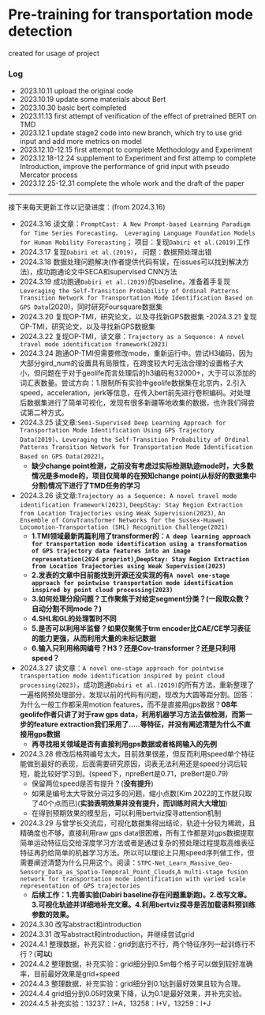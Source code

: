 # Pre-training for transportation mode detection

created for usage of project

### Log
  - 2023.10.11 upload the original code
  - 2023.10.19 update some materials about Bert
  - 2023.10.30 basic bert completed
  - 2023.11.13 first attempt of verification of the effect of pretrained BERT on TMD
  - 2023.12.1 update stage2 code into new branch, which try to use grid input and add more metrics on model
  - 2023.12.10-12.15 first attempt to complete Methodology and Experiment
  - 2023.12.18-12.24 supplement to Experiment and first attemp to complete Introduction,  improve the performance of grid input with pseudo Mercator process
  - 2023.12.25-12.31 complete the whole work and the draft of the paper
***
接下来每天更新工作以记录进度：(from 2024.3.16)
  - 2024.3.16 读文章：`PromptCast: A New Prompt-based Learning Paradigm for Time Series Forecasting， Leveraging Language Foundation Models for Human Mobility Forecasting`； 项目：复现`Dabiri et al.(2019)`工作
  - 2024.3.17 复现`Dabiri et al.(2019)`， 问题：数据预处理出错
  - 2024.3.18 数据处理问题解决(作者提供代码有误，在issues可以找到解决方法)，成功跑通论文中SECA和supervised CNN方法
  - 2024.3.19 成功跑通`Dabiri et al.(2019)`的baseline，准备着手复现`Leveraging the Self-Transition Probability of Ordinal Patterns Transition Network for Transportation Mode Identification Based on GPS Data`(2020)，同时研究Foursquare数据集
  - 2024.3.20 复现OP-TMI，研究论文，以及寻找新GPS数据集
  -2024.3.21 复现OP-TMI，研究论文，以及寻找新GPS数据集
  - 2024.3.22 复现OP-TMI，读文章：`Trajectory as a Sequence: A novel travel mode identification framework(2023)`
  - 2024.3.24 跑通OP-TMI但需要修改mode，重新运行中。尝试H3编码，因为大部分gird\_num的设置具有局限性，在跨度较大时无法合理的设置格子大小，但问题在于对于geolife而言处理后的h3编码有32000+，大于可以添加的词汇表数量。尝试方向：1.限制所有实验中geolife数据集在北京内，2.引入speed，acceleration，jerk等信息，在传入bert前先进行卷积编码。对处理后数据集进行了简单可视化，发现有很多新疆等地收集的数据，也许我们得尝试第二种方式。
  - 2024.3.25 读文章:`Semi-Supervised Deep Learning Approach for Transportation Mode Identification Using GPS Trajectory Data(2019)`、`Leveraging the Self-Transition Probability of Ordinal Patterns Transition Network for Transportation Mode Identification Based on GPS Data(2022)`。
    - **缺少change point检测，之前没有考虑过实际检测轨迹mode时，大多数情况是多mode的，项目仅简单的在预知change point(从标好的数据集中分割)情况下进行了TMD任务的学习**
  - 2024.3.26 读文章:`Trajectory as a Sequence: A novel travel mode identification framework(2023)`, `DeepStay: Stay Region Extraction from Location Trajectories using
Weak Supervision(2023)`, `An Ensemble of ConvTransformer Networks for the Sussex-Huawei Locomotion-Transportation (SHL) Recognition Challenge(2021)`
    - **1.TMI领域最新两篇利用了transformer的：`A deep learning approach for transportation mode identification using a transformation of GPS trajectory data features into an image representation(2024 preprint)`,`DeepStay: Stay Region Extraction from Location Trajectories using Weak Supervision(2023)`**
    - **2.发表的文章中目前能找到开源还没实现的有`A novel one-stage approach for pointwise transportation mode identification inspired by point cloud processing(2023)`**
    - **3.如何处理分段问题？工作聚焦于对给定segment分类？(一段取众数？自动分割不同mode？)**
    - **4.SHL和GL的处理暂时不同**
    - **5.是否可以利用半监督？如果仅聚焦于trm encoder比CAE/CE学习表征的能力更强，从而利用大量的未标记数据**
    - **6.输入只利用格网编号？H3？还是Cov-transformer？还是只利用speed？**
  - 2024.3.27 读文章：`A novel one-stage approach for pointwise transportation mode identification inspired by point cloud processing(2023)`，成功跑通`Dabiri et al.(2019)`的所有方法，重新整理了一遍格网预处理部分，发现以前的代码有问题，现改为大圆等距分割。回答：为什么一般工作都采用motion features，而不是直接用gps数据？**08年geolife作者只讲了对于raw gps data，利用机器学习方法去做检测，而第一步的feature extraction我们采用了.....等特征，并没有阐述清楚为什么不直接用gps数据**
    -  **再寻找相关领域是否有直接利用gps数据或者格网输入的先例**
  - 2024.3.28 修改后格网编号太大，目前效果很差，但反而利用speed单个特征能做到最好的表现，后面需要研究原因，词表无法利用还是speed分词后较短，能比较好学习到。(speed下，npreBert是0.71，preBert是0.79)
    - 保留两位speed是否有提升？(**没有提升**)
    - 如果是编号太大导致分词过多的问题，缩小点数(Kim 2022的工作就只取了40个点而已)(**实验表明效果并没有提升，而训练时间大大增加**)
    - 在得到预期效果的模型后，可以利用bertviz探寻attention机制
  - 2024.3.29 与曾学长交流后，可视化数据集得出结论，轨迹十分较为稀疏，且精确度也不够，直接利用raw gps data很困难，所有工作都是对gps数据提取简单运动特征后交给深度学习方法或者是通过复杂的预处理过程提取高维表征特征再扔给简单的机器学习方法。所以可以理论上只用speed序列做工作，但需要阐述清楚为什么只用这个。阅读：`STPC-Net_Learn_Massive_Geo-Sensory_Data_as_Spatio-Temporal_Point_Clouds`,`A multi-stage fusion network for transportation mode identification with varied scale representation of GPS trajectories`
    - **后续工作：1.完善实验(Dabiri baseline存在问题重新跑)。2.改写文章。3.可视化轨迹并详细地补充文章。4.利用bertviz探寻是否加载语料预训练参数的效果。**
  - 2024.3.30 改写abstract和introduction
  - 2024.3.31 改写abstract和introduction，并继续尝试grid
  - 2024.4.1 整理数据，补充实验：grid到底行不行，两个特征序列一起训练行不行？(**可以**)
  - 2024.4.2 整理数据，补充实验：grid细分到0.5m每个格子可以做到较好准确率，目前最好效果是grid+speed
  - 2024.4.3 整理数据，补充实验：grid细分到0.1达到最好效果且较为合理。
  - 2024.4.4 grid细分到0.05时效果下降，认为0.1是最好效果，并补充实验。
  - 2024.4.5 补充实验：13237：I+A，13258：I+V，13259：I+J
